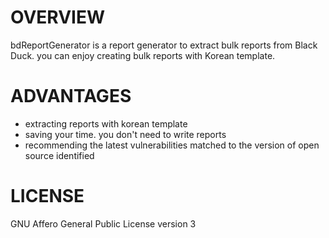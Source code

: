 # OVERVIEW
bdReportGenerator is a report generator to extract bulk reports from Black Duck. you can enjoy creating bulk reports with Korean template.


# ADVANTAGES
* extracting reports with korean template
* saving your time. you don't need to write reports
* recommending the latest vulnerabilities matched to the version of open source identified

# LICENSE
GNU Affero General Public License version 3
